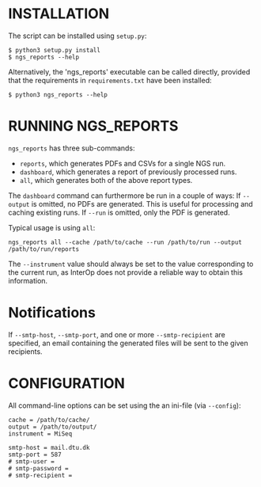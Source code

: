# INSTALLATION

The script can be installed using `setup.py`:

    $ python3 setup.py install
    $ ngs_reports --help

Alternatively, the 'ngs_reports' executable can be called directly, provided that the requirements in `requirements.txt` have been installed:

    $ python3 ngs_reports --help


# RUNNING NGS\_REPORTS

`ngs_reports` has three sub-commands:

* `reports`, which generates PDFs and CSVs for a single NGS run.
* `dashboard`, which generates a report of previously processed runs.
* `all`, which generates both of the above report types.

The `dashboard` command can furthermore be run in a couple of ways: If `--output` is omitted, no PDFs are generated. This is useful for processing and caching existing runs. If `--run` is omitted, only the PDF is generated.

Typical usage is using `all`:

    ngs_reports all --cache /path/to/cache --run /path/to/run --output /path/to/run/reports

The `--instrument` value should always be set to the value corresponding to the current run, as InterOp does not provide a reliable way to obtain this information.


# Notifications

If `--smtp-host`, `--smtp-port`, and one or more `--smtp-recipient` are specified, an email containing the generated files will be sent to the given recipients.


# CONFIGURATION

All command-line options can be set using the an ini-file (via `--config`):

    cache = /path/to/cache/
    output = /path/to/output/
    instrument = MiSeq

    smtp-host = mail.dtu.dk
    smtp-port = 587
    # smtp-user =
    # smtp-password =
    # smtp-recipient =
